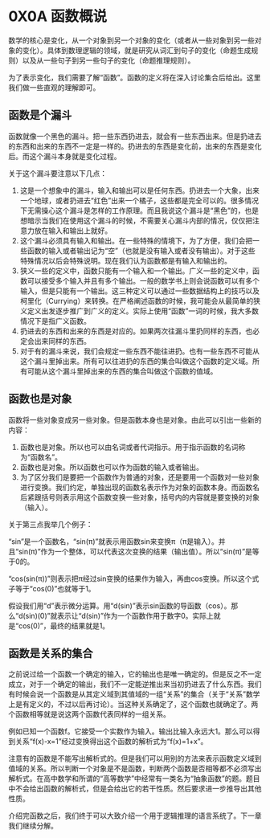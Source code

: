 # 0X0A 函数概说

数学的核心是变化，从一个对象到另一个对象的变化（或者从一些对象到另一些对象的变化）。具体到数理逻辑的领域，就是研究从词汇到句子的变化（命题生成规则）以及从一些句子到另一些句子的变化（命题推理规则）。

为了表示变化，我们需要了解“函数”。函数的定义将在深入讨论集合后给出。这里我们做一些直观的理解即可。

## 函数是个漏斗

函数就像一个黑色的漏斗。把一些东西扔进去，就会有一些东西出来。但是扔进去的东西和出来的东西不一定是一样的。扔进去的东西是变化前，出来的东西是变化后。而这个漏斗本身就是变化过程。

关于这个漏斗要注意以下几点：

1. 这是一个想象中的漏斗，输入和输出可以是任何东西。扔进去一个大象，出来一个地球，或者扔进去“红色”出来一个橘子，这些都是完全可以的。很多情况下无需操心这个漏斗是怎样的工作原理。而且我说这个漏斗是“黑色”的，也是想暗示当我们在使用这个漏斗的时候，不需要关心漏斗内部的情况，仅仅把注意力放在输入和输出上就好。
1. 这个漏斗必须具有输入和输出。在一些特殊的情境下，为了方便，我们会把一些函数的输入或者输出记为“空”（也就是没有输入或者没有输出）。对于这些特殊情况以后会特殊说明。现在我们认为函数都是有输入和输出的。
1. 狭义一些的定义中，函数只能有一个输入和一个输出。广义一些的定义中，函数可以接受多个输入并且有多个输出。一般的数学书上则会说函数可以有多个输入，但是只能有一个输出。这三种定义可以通过一些数据结构上的技巧以及柯里化（Currying）来转换。在严格阐述函数的时候，我可能会从最简单的狭义定义出发逐步推广到广义的定义。实际上使用“函数”一词的时候，我大多数情况下是指广义函数。
1. 扔进去的东西和出来的东西是对应的。如果两次往漏斗里扔同样的东西，也必定会出来同样的东西。
1. 对于有的漏斗来说，我们会规定一些东西不能往进扔。也有一些东西不可能从这个漏斗里掉出来。所有可以往进扔的东西的集合叫做这个函数的定义域。所有可能从这个漏斗里掉出来的东西的集合叫做这个函数的值域。

## 函数也是对象

函数将一些对象变成另一些对象。但是函数本身也是对象。由此可以引出一些新的内容：

1. 函数也是对象。所以也可以由名词或者代词指示。用于指示函数的名词称为“函数名”。
1. 函数也是对象。所以函数也可以作为函数的输入或者输出。
1. 为了区分我们是要把一个函数作为普通的对象，还是要用一个函数对一些对象进行变换。我们约定，单独出现的函数名表示作为对象的函数本身。而函数名后紧跟括号则表示用这个函数变换一些对象，括号内的内容就是要变换的对象（输入）。

关于第三点我举几个例子：

“sin”是一个函数名，“sin(π)”就表示用函数sin来变换π（π是输入）。并且“sin(π)”作为一个整体，可以代表这次变换的结果（输出值）。所以“sin(π)”是等于0的。

“cos(sin(π))”则表示把π经过sin变换的结果作为输入，再由cos变换。所以这个式子等于“cos(0)”也就等于1。

假设我们用“d”表示微分运算。用“d(sin)”表示sin函数的导函数（cos）。那么“d(sin)(0)”就表示让“d(sin)”作为一个函数作用于数字0。实际上就是“cos(0)”，最终的结果就是1。

## 函数是关系的集合

之前说过给一个函数一个确定的输入，它的输出也是唯一确定的。但是反之不一定成立，对于一个确定的输出，我们不一定能逆推出来当初扔进去了什么东西。我们有时候会说一个函数是从其定义域到其值域的一组“关系”的集合（关于“关系”数学上是有定义的，不过以后再讨论）。当这种关系确定了，这个函数也就确定了。两个函数相等就是说这两个函数代表同样的一组关系。

例如已知一个函数f。它接受一个实数作为输入。输出比输入永远大1。那么可以得到关系“f(x)-x=1”经过变换得出这个函数的解析式为“f(x)=1+x”。

注意有的函数是不能写出解析式的。但是我们可以用别的方法来表示函数定义域到值域的关系。所以判断一个对象是不是函数，判断两个函数是否相等都不必须写出解析式。在高中数学和所谓的“高等数学”中经常有一类名为“抽象函数”的题。题目中不会给出函数的解析式，但是会给出它的若干性质。然后要求进一步推导出其他性质。

介绍完函数之后，我们终于可以大致介绍一个用于逻辑推理的语言系统了。下一章我们继续分解。